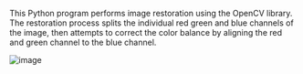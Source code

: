This Python program performs image restoration using the OpenCV library. 
The restoration process splits the individual red green and blue channels of the image, then attempts to correct the color balance by aligning the red and green channel to the blue channel.

![image](https://github.com/OGskrrt/Photo-Alignment/assets/135557803/2de6924e-2041-4c25-9446-85f09f8c516c)
